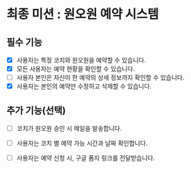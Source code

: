 # 최종 미션 : 원오원 예약 시스템

## 필수 기능

- [x] 사용자는 특정 코치와 원오원을 예약할 수 있습니다.
- [x] 모든 사용자는 예약 현황을 확인할 수 있습니다.
- [ ] 사용자 본인은 자신이 한 예약의 상세 정보까지 확인할 수 있습니다.
- [x] 사용자는 본인의 예약만 수정하고 삭제할 수 있습니다.

## 추가 기능(선택)

- [ ] 코치가 원오원 승인 시 메일을 발송합니다.
- [ ] 사용자는 코치 별 예약 가능 시간과 날짜 확인합니다.
- [ ] 사용자는 예약 신청 시, 구글 폼지 링크를 전달받습니다.


